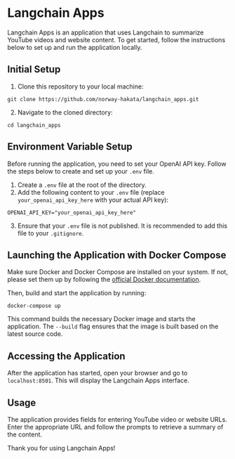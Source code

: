 # Langchain Apps

Langchain Apps is an application that uses Langchain to summarize YouTube videos and website content. To get started, follow the instructions below to set up and run the application locally.

## Initial Setup

1. Clone this repository to your local machine:
```shell-session
git clone https://github.com/norway-hakata/langchain_apps.git
```

2. Navigate to the cloned directory:
```shell-session
cd langchain_apps
```


## Environment Variable Setup

Before running the application, you need to set your OpenAI API key. Follow the steps below to create and set up your `.env` file.

1. Create a `.env` file at the root of the directory.
2. Add the following content to your `.env` file (replace `your_openai_api_key_here` with your actual API key):
```.env
OPENAI_API_KEY="your_openai_api_key_here"
```
3. Ensure that your `.env` file is not published. It is recommended to add this file to your `.gitignore`.

## Launching the Application with Docker Compose

Make sure Docker and Docker Compose are installed on your system. If not, please set them up by following the [official Docker documentation](https://docs.docker.com/get-docker/).

Then, build and start the application by running:
```shell-session
docker-compose up
```

This command builds the necessary Docker image and starts the application. The `--build` flag ensures that the image is built based on the latest source code.

## Accessing the Application

After the application has started, open your browser and go to `localhost:8501`. This will display the Langchain Apps interface.

## Usage

The application provides fields for entering YouTube video or website URLs. Enter the appropriate URL and follow the prompts to retrieve a summary of the content.

Thank you for using Langchain Apps!
